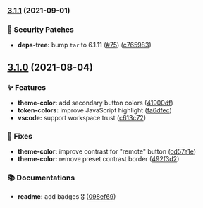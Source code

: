 ### [3.1.1](https://github.com/latipun7/dark-party/compare/v3.1.0...v3.1.1) (2021-09-01)

### 🔐 Security Patches

- **deps-tree:** bump `tar` to 6.1.11 ([#75](https://github.com/latipun7/dark-party/issues/75)) ([c765983](https://github.com/latipun7/dark-party/commit/c76598339aae5ff9480bbc0364327d95c71912f9))

## [3.1.0](https://github.com/latipun7/dark-party/compare/v3.0.0...v3.1.0) (2021-08-04)

### ✨ Features

- **theme-color:** add secondary button colors ([41900df](https://github.com/latipun7/dark-party/commit/41900df6d2af23f0aa69d7c76f2c98bb1f9c6d15))
- **token-colors:** improve JavaScript highlight ([fa6dfec](https://github.com/latipun7/dark-party/commit/fa6dfec3994f69fe2f8df9668eff263e8e4b23ca))
- **vscode:** support workspace trust ([c613c72](https://github.com/latipun7/dark-party/commit/c613c72feb4026fd9004386da0a10c2ec3e6afc9))

### 🐛 Fixes

- **theme-color:** improve contrast for "remote" button ([cd57a1e](https://github.com/latipun7/dark-party/commit/cd57a1e9a8d9f1fa19930fd9ccc7879377794bb3))
- **theme-color:** remove preset contrast border ([492f3d2](https://github.com/latipun7/dark-party/commit/492f3d23f2978d29cfbd851bfd3ff4864f200519))

### 📚 Documentations

- **readme:** add badges 🎖 ([098ef69](https://github.com/latipun7/dark-party/commit/098ef69363f3359a1065405a22a692d16e4caa67))
